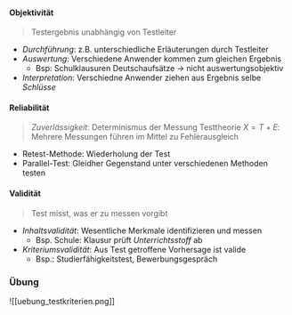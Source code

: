#### Objektivität
> Testergebnis unabhängig von Testleiter
- _Durchführung_: z.B. unterschiedliche Erläuterungen durch Testleiter
- _Auswertung_:  Verschiedene Anwender kommen zum gleichen Ergebnis
	- Bsp: Schulklausuren Deutschaufsätze -> nicht auswertungsobjektiv
- _Interpretation_: Verschiedne Anwender ziehen aus Ergebnis selbe _Schlüsse_
#### Reliabilität
> _Zuverlässigkeit_: Determinismus der Messung
Testtheorie $X = T + E$: Mehrere Messungen führen im Mittel zu Fehlerausgleich
- Retest-Methode: Wiederholung der Test
- Parallel-Test: Gleidher Gegenstand unter verschiedenen Methoden testen
#### Validität
> Test misst, was er zu messen vorgibt
- _Inhaltsvalidität_: Wesentliche Merkmale identifizieren und messen
	- Bsp. Schule: Klausur prüft _Unterrichtsstoff_ ab
- _Kriteriumsvalidität_: Aus Test getroffene Vorhersage ist valide
	- Bsp.: Studierfähigkeitstest, Bewerbungsgespräch

### Übung
![[uebung_testkriterien.png]]
